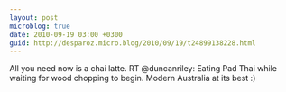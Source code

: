 ```yaml
---
layout: post
microblog: true
date: 2010-09-19 03:00 +0300
guid: http://desparoz.micro.blog/2010/09/19/t24899138228.html
---
```

All you need now is a chai latte. RT @duncanriley: Eating Pad Thai while waiting for wood chopping to begin. Modern Australia at its best :)
